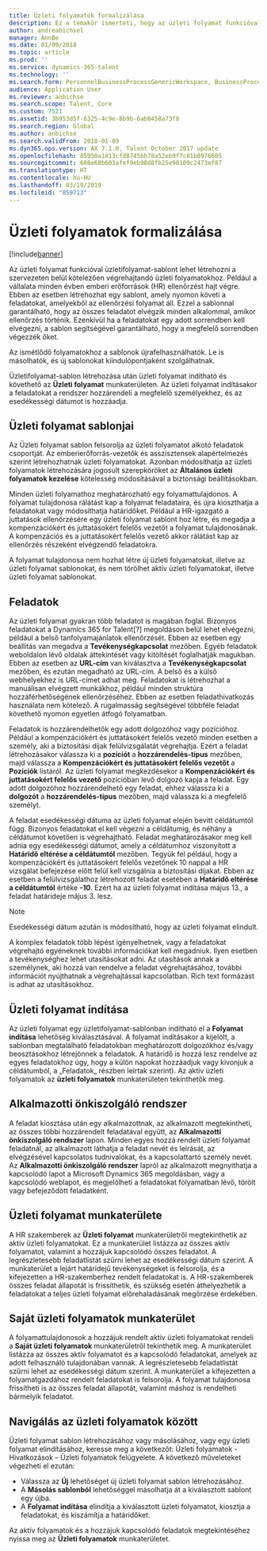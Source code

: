 ```yaml
---
title: Üzleti folyamatok formalizálása
description: Ez a témakör ismerteti, hogy az üzleti folyamat funkcióval üzletifolyamat-sablont hogyan lehet létrehozni a szervezeten belül végrehajtandó üzleti folyamatokhoz.
author: andreabichsel
manager: AnnBe
ms.date: 01/09/2018
ms.topic: article
ms.prod: ''
ms.service: dynamics-365-talent
ms.technology: ''
ms.search.form: PersonnelBusinessProcessGenericWorkspace, BusinessProcessGenericTemplateListpage, BusinessProcessGenericMyTemplates, BusinessProcessGroupAssignment
audience: Application User
ms.reviewer: anbichse
ms.search.scope: Talent, Core
ms.custom: 7521
ms.assetid: 3b953d5f-6325-4c9e-8b9b-6ab0458a73f8
ms.search.region: Global
ms.author: anbichse
ms.search.validFrom: 2018-01-09
ms.dyn365.ops.version: AX 7.1.0, Talent October 2017 update
ms.openlocfilehash: 85950a1413cfd8745bb78a52eb9f7c81b8976605
ms.sourcegitcommit: 608e68b603afef9eb98d8fb25e90109c2473ef87
ms.translationtype: HT
ms.contentlocale: hu-HU
ms.lasthandoff: 03/19/2019
ms.locfileid: "859713"
---
```

# <a name="formalize-business-processes"></a>Üzleti folyamatok formalizálása

[!include[banner](includes/banner.md)]

Az üzleti folyamat funkcióval üzletifolyamat-sablont lehet létrehozni a szervezeten belül kötelezően végrehajtandó üzleti folyamatokhoz. Például a vállalata minden évben emberi erőforrások (HR) ellenőrzést hajt végre. Ebben az esetben létrehozhat egy sablont, amely nyomon követi a feladatokat, amelyekből az ellenőrzési folyamat áll. Ezzel a sablonnal garantálható, hogy az összes feladatot elvégzik minden alkalommal, amikor ellenőrzés történik. Ezenkívül ha a feladatokat egy adott sorrendben kell elvégezni, a sablon segítségével garantálható, hogy a megfelelő sorrendben végezzék őket.

Az ismétlődő folyamatokhoz a sablonok újrafelhasználhatók. Le is másolhatók, és új sablonokat kiindulópontjaként szolgálhatnak.

Üzletifolyamat-sablon létrehozása után üzleti folyamat indítható és követhető az **Üzleti folyamat** munkaterületen. Az üzleti folyamat indításakor a feladatokat a rendszer hozzárendeli a megfelelő személyekhez, és az esedékességi dátumot is hozzáadja.

## <a name="business-process-templates"></a>Üzleti folyamat sablonjai
Az Üzleti folyamat sablon felsorolja az üzleti folyamatot alkotó feladatok csoportját. Az emberierőforrás-vezetők és asszisztensek alapértelmezés szerint létrehozhatnak üzleti folyamatokat. Azonban módosíthatja az üzleti folyamatok létrehozására jogosult szerepköröket az **Általános üzleti folyamatok kezelése** kötelesség módosításával a biztonsági beállításokban.

Minden üzleti folyamathoz meghatározható egy folyamattulajdonos. A folyamat tulajdonosa rálátást kap a folyamat feladataira, és újra kioszthatja a feladatokat vagy módosíthatja határidőket. Például a HR-igazgató a juttatások ellenőrzésére egy üzleti folyamat sablont hoz létre, és megadja a kompenzációkért és juttatásokért felelős vezetőt a folyamat tulajdonosának. A kompenzációs és a juttatásokért felelős vezető akkor rálátást kap az ellenőrzés részeként elvégzendő feladatokra.

A folyamat tulajdonosa nem hozhat létre új üzleti folyamatokat, illetve az üzleti folyamat sablonokat, és nem törölhet aktív üzleti folyamatokat, illetve üzleti folyamat sablonokat.

## <a name="tasks"></a>Feladatok
Az üzleti folyamat gyakran több feladatot is magában foglal. Bizonyos feladatokat a Dynamics 365 for Talent[?] megoldáson belül lehet elvégezni, például a belső tanfolyamajánlatok ellenőrzését. Ebben az esetben egy beállítás van megadva a **Tevékenységkapcsolat** mezőben. Egyéb feladatok weboldalon lévő oldalak áttekintését vagy kitöltését foglalhatják magukban. Ebben az esetben az **URL-cím** van kiválasztva a **Tevékenységkapcsolat** mezőben, és ezután megadható az URL-cím. A belső és a külső webhelyekhez is URL-címet adhat meg. Feladatokat is létrehozhat a manuálisan elvégzett munkákhoz, például minden struktúra hozzáférhetőségének ellenőrzéséhez. Ebben az esetben feladathivatkozás használata nem kötelező. A rugalmasság segítségével többféle feladat követhető nyomon egyetlen átfogó folyamatban.

Feladatok is hozzárendelhetők egy adott dolgozóhoz vagy pozícióhoz. Például a kompenzációkért és juttatásokért felelős vezető minden esetben a személy, aki a biztosítási díjak felülvizsgálatát végrehajtja. Ezért a feladat létrehozásakor válassza ki a **pozíciót** a **hozzárendelés-típus** mezőben, majd válassza a **Kompenzációkért és juttatásokért felelős vezetőt** a **Pozíciók** listáról. Az üzleti folyamat megkezdésekor a **Kompenzációkért és juttatásokért felelős vezető** pozícióban levő dolgozó kapja a feladat. Egy adott dolgozóhoz hozzárendelhető egy feladat, ehhez válassza ki a **dolgozót** a **hozzárendelés-típus** mezőben, majd válassza ki a megfelelő személyt.

A feladat esedékességi dátuma az üzleti folyamat elején bevitt céldátumtól függ. Bizonyos feladatokat el kell végezni a céldátumig, és néhány a céldátumot követően is végrehajtható. Feladat meghatározásakor meg kell adnia egy esedékességi dátumot, amely a céldátumhoz viszonyított a **Határidő eltérése a céldátumtól** mezőben. Tegyük fel például, hogy a kompenzációkért és juttatásokért felelős vezetőnek 10 nappal a HR vizsgálat befejezése előtt felül kell vizsgálnia a biztosítási díjakat. Ebben az esetben a felülvizsgálathoz létrehozott feladat esetében a **Határidő eltérése a céldátumtól** értéke **-10**. Ezért ha az üzleti folyamat indítása május 13., a feladat határideje május 3. lesz.

> [!NOTE]
> Esedékességi dátum azután is módosítható, hogy az üzleti folyamat elindult.

A komplex feladatok több lépést igényelhetnek, vagy a feladatokat végrehajtó egyéneknek további információkat kell megadniuk. Ilyen esetben a tevékenységhez lehet utasításokat adni. Az utasítások annak a személynek, aki hozzá van rendelve a feladat végrehajtásához, további információt nyújthatnak a végrehajtással kapcsolatban. Rich text formázást is adhat az utasításokhoz.

## <a name="starting-a-business-process"></a>Üzleti folyamat indítása
Az üzleti folyamat egy üzletifolyamat-sablonban indítható el a **Folyamat indítása** lehetőség kiválasztásával. A folyamat indításakor a kijelölt, a sablonban megtalálható feladatokban meghatározott dolgozókhoz és/vagy beosztásokhoz létrejönnek a feladatok. A határidő is hozzá lesz rendelve az egyes feladatokhoz úgy, hogy a külön napokat hozzáadjuk vagy kivonjuk a céldátumból, a „Feladatok„ részben leírtak szerint). Az aktív üzleti folyamatok az **üzleti folyamatok** munkaterületen tekinthetők meg.

## <a name="employee-self-service"></a>Alkalmazotti önkiszolgáló rendszer
A feladat kiosztása után egy alkalmazottnak, az alkalmazott megtekintheti, az összes többi hozzárendelt feladatával együtt, az **Alkalmazotti önkiszolgáló rendszer** lapon. Minden egyes hozzá rendelt üzleti folyamat feladatnál, az alkalmazott láthatja a feladat nevét és leírását, az elvégzésével kapcsolatos tudnivalókat, és a kapcsolattartó személy nevét. Az **Alkalmazotti önkiszolgáló rendszer** lapról az alkalmazott megnyithatja a kapcsolódó lapot a Microsoft Dynamics 365 megoldásban, vagy a kapcsolódó weblapot, és megjelölheti a feladatokat folyamatban lévő, törölt vagy befejeződött feladatként.

## <a name="business-process-workspace"></a>Üzleti folyamat munkaterülete
A HR szakemberek az **Üzleti folyamat** munkaterületről megtekinthetik az aktív üzleti folyamatokat. Ez a munkaterület listázza az összes aktív folyamatot, valamint a hozzájuk kapcsolódó összes feladatot. A legrészletesebb feladatlistát szűrni lehet az esedékességi dátum szerint. A munkaterület a lejárt határidejű tevékenységeket is felsorolja, és a kifejezetten a HR-szakemberhez rendelt feladatokat is. A HR-szakemberek összes feladat állapotát is frissíthetik, és szükség esetén áthelyezhetik a feladatokat a teljes üzleti folyamat előrehaladásának megőrzése érdekében.

## <a name="my-business-processes-workspace"></a>Saját üzleti folyamatok munkaterület
A folyamattulajdonosok a hozzájuk rendelt aktív üzleti folyamatokat rendeli a **Saját üzleti folyamatok** munkaterületről tekinthetik meg. A munkaterület listázza az összes aktív folyamatot és a kapcsolódó feladatokat, amelyek az adott felhasználó tulajdonában vannak. A legrészletesebb feladatlistát szűrni lehet az esedékességi dátum szerint. A munkaterület a kifejezetten a folyamatgazdához rendelt feladatokat is felsorolja. A folyamat tulajdonosa frissítheti is az összes feladat állapotát, valamint máshoz is rendelheti bármelyik feladatot.

## <a name="navigating-business-processes"></a>Navigálás az üzleti folyamatok között
Üzleti folyamat sablon létrehozásához vagy másolásához, vagy egy üzleti folyamat elindításához, keresse meg a következőt: Üzleti folyamatok - Hivatkozások – Üzleti folyamatok felügyelete. A következő műveleteket végezheti el ezután:

- Válassza az **Új** lehetőséget új üzleti folyamat sablon létrehozásához.
- A **Másolás sablonból** lehetőséggel másolhatja át a kiválasztott sablont egy újba.
- A **Folyamat indítása** elindítja a kiválasztott üzleti folyamatot, kiosztja a feladatokat, és kiszámítja a határidőket.

Az aktív folyamatok és a hozzájuk kapcsolódó feladatok megtekintéséhez nyissa meg az **Üzleti folyamatok** munkaterületet.

